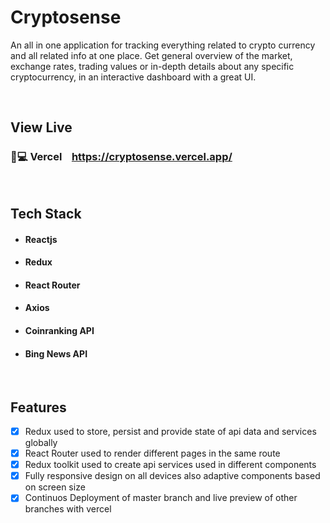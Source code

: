 # Cryptosense

An all in one application for tracking everything related to crypto currency and all related info at one place. Get general overview of the market, exchange rates, trading values or in-depth details about any specific cryptocurrency, in an interactive dashboard with a great UI.

</br>

## View Live


### 🔗💻 Vercel &nbsp;&nbsp; https://cryptosense.vercel.app/

</br>

## Tech Stack

- #### Reactjs
- #### Redux
- #### React Router
- #### Axios
- #### Coinranking API
- #### Bing News API

</br>

## Features

- [x]  Redux used to store, persist and provide state of api data and services globally
- [x]  React Router used to render different pages in the same route
- [x]  Redux toolkit used to create api services used in different components
- [x]  Fully responsive design on all devices also adaptive components based on screen size
- [x]  Continuos Deployment of master branch and live preview of other branches with vercel
